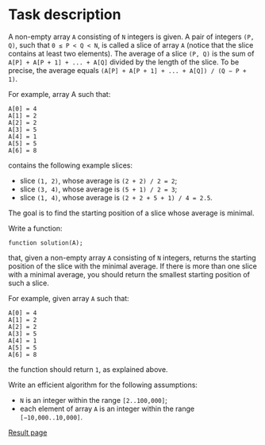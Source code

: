 # Task description

A non-empty array `A` consisting of `N` integers is given. A pair of integers `(P, Q)`, such that `0 ≤ P < Q < N`, is called a slice of array `A` (notice that the slice contains at least two elements). The average of a slice `(P, Q)` is the sum of `A[P] + A[P + 1] + ... + A[Q]` divided by the length of the slice. To be precise, the average equals `(A[P] + A[P + 1] + ... + A[Q]) / (Q − P + 1)`.

For example, array A such that:

    A[0] = 4
    A[1] = 2
    A[2] = 2
    A[3] = 5
    A[4] = 1
    A[5] = 5
    A[6] = 8

contains the following example slices:

-   slice `(1, 2)`, whose average is `(2 + 2) / 2 = 2`;
-   slice `(3, 4)`, whose average is `(5 + 1) / 2 = 3`;
-   slice `(1, 4)`, whose average is `(2 + 2 + 5 + 1) / 4 = 2.5`.

The goal is to find the starting position of a slice whose average is minimal.

Write a function:

    function solution(A);

that, given a non-empty array `A` consisting of `N` integers, returns the starting position of the slice with the minimal average. If there is more than one slice with a minimal average, you should return the smallest starting position of such a slice.

For example, given array `A` such that:

    A[0] = 4
    A[1] = 2
    A[2] = 2
    A[3] = 5
    A[4] = 1
    A[5] = 5
    A[6] = 8

the function should return `1`, as explained above.

Write an efficient algorithm for the following assumptions:

-   `N` is an integer within the range `[2..100,000]`;
-   each element of array `A` is an integer within the range `[−10,000..10,000]`.

[Result page](https://app.codility.com/demo/results/training3WCJX4-WHG/)
